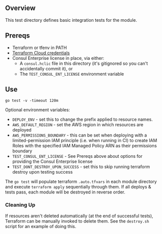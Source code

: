## Overview

This test directory defines basic integration tests for the module.

## Prereqs

* Terraform or tfenv in PATH
* [Terraform Cloud credentials](https://www.terraform.io/cli/commands/login)
* Consul Enterprise license in place, via either:
  * A `consul.hclic` file in this directory (it's gitignored so you can't accidentally commit it), or
  * The `TEST_CONSUL_ENT_LICENSE` environment variable

## Use

```
go test -v -timeout 120m
```

Optional environment variables:
  * `DEPLOY_ENV` - set this to change the prefix applied to resource names.
  * `AWS_DEFAULT_REGION` - set the AWS region in which resources are deployed
  * `AWS_PERMISSIONS_BOUNDARY` - this can be set when deploying with a limited-permission IAM principle (i.e. when running in CI) to create IAM Roles with the specified IAM Managed Policy ARN as their permissions boundary
  * `TEST_CONSUL_ENT_LICENSE` - See Prereqs above about options for providing the Consul Enterprise license
  * `TEST_DONT_DESTROY_UPON_SUCCESS` - set this to skip running terraform destroy upon testing success

The `go test` will populate terraform `.auto.tfvars` in each module directory and execute `terraform apply` sequentially through them. If all deploys & tests pass, each module will be destroyed in reverse order.

### Cleaning Up

If resources aren't deleted automatically (at the end of successful tests), Terraform can be manually invoked to delete them. See the `destroy.sh` script for an example of doing this.
